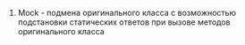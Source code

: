 1. Mock - подмена оригинального класса с возможностью подстановки статических ответов при вызове методов оригинального класса
